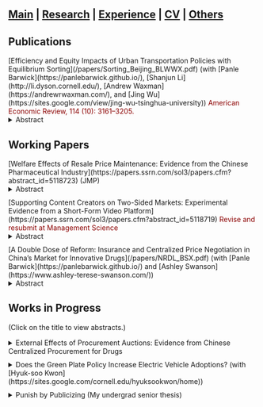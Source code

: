 ## [Main](https://tx58.github.io/) | [Research](/research.html) | [Experience](/experience.html) | [CV](/cv/cv_tianli.pdf) | [Others](/others.html)

## Publications
<p style="margin:0px 0px">[Efficiency and Equity Impacts of Urban Transportation Policies with Equilibrium Sorting](/papers/Sorting_Beijing_BLWWX.pdf) (with [Panle Barwick](https://panlebarwick.github.io/), [Shanjun Li](http://li.dyson.cornell.edu/), [Andrew Waxman](https://andrewrwaxman.com/), and [Jing Wu](https://sites.google.com/view/jing-wu-tsinghua-university)) <span style="color:DarkRed"> American Economic Review, 114 (10): 3161–3205. </span>  </p>
<details><summary markdown="span">  Abstract </summary>
> We estimate an equilibrium sorting model of housing location and commuting mode choice with endogenous traffic congestion to evaluate the efficiency and equity impacts of a menu of urban transportation policies. Leveraging fine-scale data from household travel diaries and housing transaction data identifying
residents’ home and work locations in Beijing, we recover structural estimates with rich preference heterogeneity over both travel mode and residential location decisions. Counterfactual simulations demonstrate that even when different policies reduce congestion to the same degree, their impacts on residential sorting and social welfare differ drastically. First, driving restrictions create large distortions in travel choices and are welfare reducing. Second, distance-based congestion pricing reduces the spatial separation between residences and workplaces and improves welfare for all households when it is accompanied by revenue recycling. Third, sorting undermines the congestion reduction under driving restrictions and subway expansion but strengthens it under congestion pricing. Fourth, the combination of congestion pricing and subway expansion delivers the greatest congestion relief and efficiency gains. It can also be self-financed, with the cost of subway expansion fully covered by congestion pricing revenue. Finally, eliminating preference heterogeneity, household sorting, or endogenous congestion significantly biases the welfare estimates and changes the relative welfare rankings of the policies.
</details>

## Working Papers
<p style="margin:0px 0px"> [Welfare Effects of Resale Price Maintenance: Evidence from the Chinese Pharmaceutical Industry](https://papers.ssrn.com/sol3/papers.cfm?abstract_id=5118723) (JMP) </p>
<details><summary markdown="span"> Abstract </summary>
> This paper studies how resale price maintenance (RPM), a vertical practice that allows upstream manufacturers to directly control downstream retail prices, affects welfare. This effect is theoretically ambiguous because RPM can increase consumer welfare by eliminating double markups, but decrease it by facilitating price coordination across competing retailers. I provide empirical evidence of these effects by examining a high-profile antitrust case involving a pharmaceutical firm that was found to practice RPM and ruled to stop. Difference-in-differences estimates using a novel retail pharmacy-level dataset suggest the net effect of RPM decreases retail prices and is pro-competitive in this setting. The results also suggest that RPM reduces retailer markups and suppresses price dispersion across retailers. These findings are consistent with manufacturers' incentives of using RPM to both eliminate the double markup and coordinate the retail price. I build and estimate a structural model to disentangle these incentives.
The model confirms that RPM is overall welfare-improving in this setting. However, the consumer surplus gain from RPM would have been 77% higher absent of price coordination incentives. In addition, I show that under different market conditions RPM can lead to anti-competitive outcomes. 
</details>

<p style="margin:10px;"></p>

<p style="margin:0px 0px"> [Supporting Content Creators on Two-Sided Markets: Experimental Evidence from a Short-Form Video Platform](https://papers.ssrn.com/sol3/papers.cfm?abstract_id=5118719) <span style="color:DarkRed"> Revise and resubmit at Management Science </span>  </p>
<details><summary markdown="span"> Abstract </summary>
> A few top content creators capture most of the impressions on digital platforms, discouraging grassroots users from creating new content, and thereby threatening the platform ecology. This concentration presents a dilemma to the platform: whether a platform should capitalize on established content creators' popular content in the short run or promote content creation from amateurs in the long run. To quantify this tradeoff, I study a two-sided experiment by a short-form video platform that exogenously increases the impressions of treated amateur-generated content to treated viewers. Although viewer usage time decreased in the short run, the program successfully fostered the production of higher-quality and more diverse content from amateur creators. Overall, incentivizing amateur content creation offered net benefits to platforms in three months.
</details>

<p style="margin:10px;"></p>
<!-- Therefore Platforms are incentivized to support nascent content creators, to discover potential stars, to promote a diverse array of content, achieve better performance in the long run.   -->
<!-- <p style="margin:10px;"></p> -->

<!-- <strong> </strong> <details><summary markdown="span"> Abstract  </summary> </details>
<br> -->
<p style="margin:0px 0px">  [A Double Dose of Reform: Insurance and Centralized Price Negotiation in China’s Market for Innovative Drugs](/papers/NRDL_BSX.pdf) (with [Panle Barwick](https://panlebarwick.github.io/) and [Ashley Swanson](https://www.ashley-terese-swanson.com/)) </p>
<details><summary markdown="span"> Abstract </summary>
> Making innovative drugs affordable and accessible is a pressing global challenge. Centralized negotiation is an increasingly popular policy solution, but it remains understudied despite wide variation in implementation. This paper studies China's ongoing NRDL Reform, which combines centralized drug price negotiation with expanded insurance coverage. The reform reduced retail prices by 48% and out-of-pocket costs by 80%, and increased drug utilization by 350%. At the same time, the insurance design was regressive, and 25% of negotiations failed. Focusing on cancer drugs, we estimate a flexible demand and supply model that features heterogeneous households, bargaining with potential breakdowns, and a government objective function that depends on consumer surplus and insurance spending. We estimate that including innovative cancer drugs in the NRDL generated RMB 40 billion (\$5.6 billion) in annual consumer surplus gains and increased survival by 900,000 life-years among Chinese cancer patients each year. Among the counterfactual policies we examined, centralized market-access negotiation with an optimal coinsurance schedule raises social surplus by 19% relative to the observed policy and achieves 90% of the social surplus of an efficient benchmark. 
</details>

<p style="margin:10px;"></p>

## Works in Progress 
(Click on the title to view abstracts.)



<details><summary markdown="span">  External Effects of Procurement Auctions: Evidence from Chinese Centralized Procurement for Drugs </summary>

> In the market for medical goods and services, the intense involvement of the public sector creates a possible linkage between public-sector policies and private-sector outcomes. This study investigates the external effects of a centralized procurement auction policy on generic drugs in China, which creates a price shock (50% decrease on average) in the public sector. Leveraging the regional and timing variations, I find that the pharmacies' retail price response is much smaller (10%), indicating strong market friction. I build a structural model to quantity the welfare and provide evidence of consumer inertia and transportation costs as the main mechanisms that explain market friction. Firstly, patients that got diagnosed recently are more likely to switch, indicating strong inertia. Secondly, the price response is more significant for pharmacies closer to hospitals, consistent with high transportation costs.

</details>

<p style="margin:10px;"></p>

<details><summary markdown="span">  Does the Green Plate Policy Increase Electric Vehicle Adoptions? (with [Hyuk-soo Kwon](https://sites.google.com/cornell.edu/hyuksookwon/home)) </summary>

> In the year 2016-2018, the Ministry of Public Security of China implemented a new policy to replace the electric vehicles’ (EV) plates with green ones, making EVs’ plates distinguishable from gasoline cars. We use the differences-in-differences method, leveraging the staggered implementation of the policy to identify the treatment effect.
We find that this ”nudge” policy boosts the local sales of EVs by 24%, saving the government 2.5 billion RMB in cash subsidy. This effect is robust to province boundary design and heterogeneous across different EV brands and city demographics. We provide additional thoughts on the mechanism. 

</details>

<p style="margin:10px;"></p>

<details><summary markdown="span">  Punish by Publicizing (My undergrad senior thesis) </summary>

> This paper examines the effects of social pressure on an individual’s behavior. I investigate the policy of a library that publicizes names of borrowers who fail to return books on time to see how such “shame tactics” induce the more timely returns. First, I use a difference-in-differences method to identify the impact of social pressure using historical policy changes as a quasi-experiment. Then a randomized controlled trial (RCT) is conducted by sending emails with different contents to students. The results indicate that: (1) social pressure increases the on-time return rate by 5 percentage points, comparable to the effects of reminders, but weaker than a small fine (1 RMB a day); (2) the impact of social pressure is heterogeneous over different groups of individuals, and is especially strong for faculty, students with wider social connections, and individuals who would have very likely returned the books on time. In practice, this paper suggests an alternative policy tool that facilitates task completion.

</details>


<!-- * * *
## Resting Paper -->

<!-- 
**External Effects of Procurement Auctions: Evidence from Chinese Centralized Procurement for Drugs**

> In the market for medical goods and services, the intense involvement of the public sector creates a possible linkage between public-sector policies and private-sector outcomes. This study investigates the external effects of a centralized procurement auction policy on generic drugs in China, which creates a price shock (50% decrease on average) in the public sector. Leveraging the regional and timing variations, I find that the pharmacies' retail price response is much smaller (10%), indicating strong market friction. I build a structural model to quantity the welfare and provide evidence of consumer inertia and transportation costs as the main mechanisms that explain market friction. Firstly, patients that got diagnosed recently are more likely to switch, indicating strong inertia. Secondly, the price response is more significant for pharmacies closer to hospitals, consistent with high transportation costs.



**Welfare Analysis of a User-Generated-Content Supporting Program on a Short-video Platform**

> A few top content creators usually capture most of the impressions on digital platforms, discouraging grassroots users from creating new content and may threaten the platform ecology. Therefore Platforms are incentivized to support user-generated content (UGC) to improve the content pool, discover potential stars, and achieve better performance in the long run. I analyze an internal experiment in a short-video platform to quantify the effects of a supporting program on UGC. The program leads to worse viewer experience in the short run, measured by a six percentage-point decrease in the completion rates, but leads to more content posting and higher content quality. Furthermore, a model suggests that the gain from content quality can offset the loss of deviating from the short-run recommending algorithm within three months. 


**Does the Green Plate Policy of Electric Vehicles Make People Go Green?** (with [Hyuk-soo Kwon](https://sites.google.com/cornell.edu/hyuksookwon/home))

> In the year 2016-2018, the Ministry of Public Security of China implemented a new policy to replace the electric vehicles’ (EV) plates with green ones, making EVs’ plates distinguishable from gasoline cars. We use the differences-in-differences method, leveraging the staggered implementation of the policy to identify the treatment effect.
We find that this ”nudge” policy boosts the local sales of EVs by 24%, saving the government 2.5 billion RMB in cash subsidy. This effect is robust to province boundary design and heterogeneous across different EV brands and city demographics. We provide additional thoughts on the mechanism. 


**Punish by Publicizing**

> This paper examines the effects of social pressure on an individual’s behavior. I investigate the policy of a library that publicizes names of borrowers who fail to return books on time to see how such “shame tactics” induce the more timely returns. First, I use a difference-in-differences method to identify the impact of social pressure using historical policy changes as a quasi-experiment. Then a randomized controlled trial (RCT) is conducted by sending emails with different contents to students. The results indicate that: (1) social pressure increases the on-time return rate by 5 percentage points, comparable to the effects of reminders, but weaker than a small fine (1 RMB a day); (2) the impact of social pressure is heterogeneous over different groups of individuals, and is especially strong for faculty, students with wider social connections, and individuals who would have very likely returned the books on time. In practice, this paper suggests an alternative policy tool that facilitates task completion.


**Shopping Mall Externality** (with [Si Zuo](https://www.si-zuo.com/))

> Many papers show there exists the externality among shops within a mall or shopping street, but there is little study about how the externality changes across space and categories. Using the novel daily data of 380 stores in a large mall from 2016 to 2020, we identify the externalities from anchor stores using the anchor stores' promotional events. Such events draw more consumers to the mall and thus benefits the other stores. To deal with potentially endogenous promotional choices, we adopt a new IV: the promotional events of the other stores under the same chain in the same city. Then we show how the externalities vary across floors, distance, and store categories, which is unique to the existing literature. Finally, we use simulations to illustrate how rent contracts and store allocations could internalize the externalities among shops and provide managerial suggestions.
 -->
